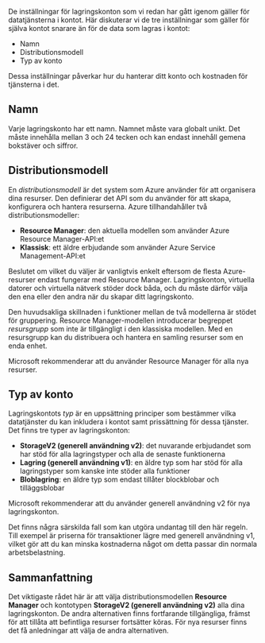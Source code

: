 De inställningar för lagringskonton som vi redan har gått igenom gäller för datatjänsterna i kontot. Här diskuterar vi de tre inställningar som gäller för själva kontot snarare än för de data som lagras i kontot:

- Namn
- Distributionsmodell
- Typ av konto

Dessa inställningar påverkar hur du hanterar ditt konto och kostnaden för tjänsterna i det.

## <a name="name"></a>Namn

Varje lagringskonto har ett namn. Namnet måste vara globalt unikt. Det måste innehålla mellan 3 och 24 tecken och kan endast innehåll gemena bokstäver och siffror.

## <a name="deployment-model"></a>Distributionsmodell

En _distributionsmodell_ är det system som Azure använder för att organisera dina resurser. Den definierar det API som du använder för att skapa, konfigurera och hantera resurserna. Azure tillhandahåller två distributionsmodeller:

- **Resource Manager**: den aktuella modellen som använder Azure Resource Manager-API:et
- **Klassisk**: ett äldre erbjudande som använder Azure Service Management-API:et

Beslutet om vilket du väljer är vanligtvis enkelt eftersom de flesta Azure-resurser endast fungerar med Resource Manager. Lagringskonton, virtuella datorer och virtuella nätverk stöder dock båda, och du måste därför välja den ena eller den andra när du skapar ditt lagringskonto.

Den huvudsakliga skillnaden i funktioner mellan de två modellerna är stödet för gruppering. Resource Manager-modellen introducerar begreppet _resursgrupp_ som inte är tillgängligt i den klassiska modellen. Med en resursgrupp kan du distribuera och hantera en samling resurser som en enda enhet.

Microsoft rekommenderar att du använder Resource Manager för alla nya resurser.

## <a name="account-kind"></a>Typ av konto

Lagringskontots _typ_ är en uppsättning principer som bestämmer vilka datatjänster du kan inkludera i kontot samt prissättning för dessa tjänster. Det finns tre typer av lagringskonton:

- **StorageV2 (generell användning v2)**: det nuvarande erbjudandet som har stöd för alla lagringstyper och alla de senaste funktionerna
- **Lagring (generell användning v1)**: en äldre typ som har stöd för alla lagringstyper som kanske inte stöder alla funktioner
- **Bloblagring**: en äldre typ som endast tillåter blockblobar och tilläggsblobar

Microsoft rekommenderar att du använder generell användning v2 för nya lagringskonton.

Det finns några särskilda fall som kan utgöra undantag till den här regeln. Till exempel är priserna för transaktioner lägre med generell användning v1, vilket gör att du kan minska kostnaderna något om detta passar din normala arbetsbelastning.

## <a name="summary"></a>Sammanfattning

Det viktigaste rådet här är att välja distributionsmodellen **Resource Manager** och kontotypen **StorageV2 (generell användning v2)** alla dina lagringskonton. De andra alternativen finns fortfarande tillgängliga, främst för att tillåta att befintliga resurser fortsätter köras. För nya resurser finns det få anledningar att välja de andra alternativen.